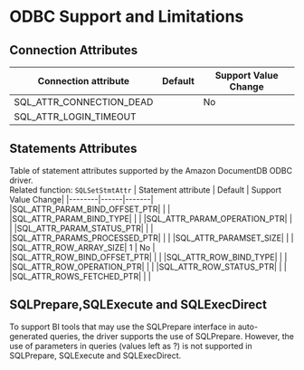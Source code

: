 # ODBC Support and Limitations

## Connection Attributes
| Connection attribute | Default | Support Value Change|
|--------|------|-------|
|SQL_ATTR_CONNECTION_DEAD| | No |
|SQL_ATTR_LOGIN_TIMEOUT| | |

## Statements Attributes
Table of statement attributes supported by the Amazon DocumentDB ODBC driver.\
Related function: `SQLSetStmtAttr`
| Statement attribute | Default | Support Value Change|
|--------|------|-------|
|SQL_ATTR_PARAM_BIND_OFFSET_PTR| |  |
|SQL_ATTR_PARAM_BIND_TYPE| |  |
|SQL_ATTR_PARAM_OPERATION_PTR| | |
|SQL_ATTR_PARAM_STATUS_PTR| | |
|SQL_ATTR_PARAMS_PROCESSED_PTR| | |
|SQL_ATTR_PARAMSET_SIZE| | | 
|SQL_ATTR_ROW_ARRAY_SIZE| 1 | No | 
|SQL_ATTR_ROW_BIND_OFFSET_PTR| | |
|SQL_ATTR_ROW_BIND_TYPE| | |
|SQL_ATTR_ROW_OPERATION_PTR| | |
|SQL_ATTR_ROW_STATUS_PTR| | |
|SQL_ATTR_ROWS_FETCHED_PTR| | |

## SQLPrepare,SQLExecute and SQLExecDirect

To support BI tools that may use the SQLPrepare interface in auto-generated queries, the driver
supports the use of SQLPrepare. However, the use of parameters in queries (values left as ?) is not supported in SQLPrepare, SQLExecute and SQLExecDirect. 



